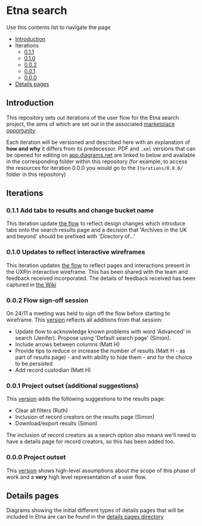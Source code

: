 # Etna search

Use this contents list to navigate the page

* [Introduction](#introduction)
* Iterations
    * [0.1.1](#011-add-tabs-to-results-and-change-bucket-name)
    * [0.1.0](#010-updates-to-reflect-interactive-wireframes)
    * [0.0.2](#002-flow-sign-off-session)
    * [0.0.1](#001-project-outset-additional-suggestions)
    * [0.0.0](#000-project-outset)
* [Details pages](#details-pages)

## Introduction

This repository sets out iterations of the user flow for the Etna search project, the aims of which are set out in the associated [marketplace opportunity](https://www.digitalmarketplace.service.gov.uk/digital-outcomes-and-specialists/opportunities/15311)

Each iteration will be versioned and described here with an explanation of **how and why** it differs from its predecessor. PDF and `.xml` versions that can be opened for editing on [app.diagrams.net](https://app.diagrams.net) are linked to below and available in the corresponding folder within this repository (for example, to access the resources for iteration 0.0.0 you would go to the `Iterations/0.0.0/` folder in this repository)

## Iterations

### 0.1.1 Add tabs to results and change bucket name

This iteration update [the flow](Iterations/0.1.1) to reflect design changes which introduce tabs onto the search results page and a decision that 'Archives in the UK and beyond' should be prefixed with 'Directory of...'

### 0.1.0 Updates to reflect interactive wireframes

This iteration updates [the flow](Iterations/0.1.0) to reflect pages and interactions present in the UXPin interactive wireframe. This has been shared with the team and feedback received incorporated. The details of feedback received has been captured in [the Wiki](https://github.com/nationalarchives/ds-etna-search/wiki/Feedback-to-proposed-0.1.0-flow-iteration)

### 0.0.2 Flow sign-off session

On 24/11 a meeting was held to sign off the flow before starting to wireframe. This [version](Iterations/0.0.2) reflects all additions from that session:

* Update flow to acknowledge known problems with word 'Advanced' in search (Jenifer). Propose using 'Default search page' (Simon).
* Include arrows between columns (Matt H) 
* Provide tips to reduce or increase the number of results (Matt H - as part of results page) - and with ability to hide them - and for the choice to be persisted
* Add record custodian (Matt H)

### 0.0.1 Project outset (additional suggestions)

This [version](Iterations/0.0.1) adds the following suggestions to the results page: 

* Clear all filters (Ruth)
* Inclusion of record creators on the results page (Simon)
* Download/export results (Simon)

The inclusion of record creators as a search option also means we'll need to have a details page for record creators, so this has been added too.

### 0.0.0 Project outset

This [version](Iterations/0.0.0/) shows high-level assumptions about the scope of this phase of work and a **very** high level representation of a user flow.

## Details pages

Diagrams showing the initial different types of details pages that will be included in Etna are can be found in the [details pages directory](Details%20pages)